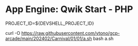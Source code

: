 # App Engine: Qwik Start - PHP
PROJECT_ID=${DEVSHELL_PROJECT_ID}

curl -O https://raw.githubusercontent.com/ytono/gcp-arcade/main/202402/Carnival/01/01/a.sh
bash a.sh
